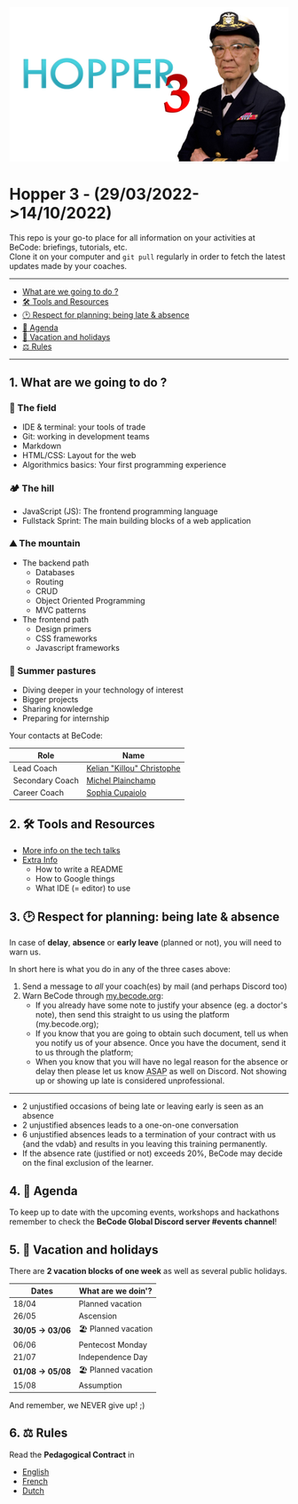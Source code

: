 ![Hopper](./hopper.png)

# Hopper 3 - (29/03/2022->14/10/2022)

This repo is your go-to place for all information on your activities at BeCode: briefings, tutorials, etc.  
Clone it on your computer and `git pull` regularly in order to fetch the latest updates made by your coaches.

---

- [What are we going to do ?](#Whatarewegoingtodo)
- [🛠️ Tools and Resources](#ToolsandResources)
- [🕑 Respect for planning: being late & absence](#Respectforplanningbeinglateabsence)
- [📅 Agenda](#Agenda)
- [🌴 Vacation and holidays](#Vacationandholidays)
- [⚖️ Rules](#Rules)

---

## 1. <a name='Whatarewegoingtodo'></a>What are we going to do ?

### <a name='Thefield'></a>🌱 The field

- IDE & terminal: your tools of trade
- Git: working in development teams
- Markdown
- HTML/CSS: Layout for the web
- Algorithmics basics: Your first programming experience

### <a name='Thehill'></a>🏕️ The hill

- JavaScript (JS): The frontend programming language
- Fullstack Sprint: The main building blocks of a web application

### <a name='Themountain'></a>⛰️ The mountain

- The backend path
  - Databases
  - Routing
  - CRUD
  - Object Oriented Programming
  - MVC patterns
- The frontend path
  - Design primers
  - CSS frameworks
  - Javascript frameworks

### <a name='Summerpastures'></a>🚠 Summer pastures

- Diving deeper in your technology of interest
- Bigger projects
- Sharing knowledge
- Preparing for internship

Your contacts at BeCode:

| Role            | Name                                                              |
| --------------- | ----------------------------------------------------------------- |
| Lead Coach      | [Kelian "Killou" Christophe](mailto:kelian.christophe@becode.org) |
| Secondary Coach | [Michel Plainchamp](mailto:michel.plainchamp@becode.org)          |
| Career Coach    | [Sophia Cupaiolo](mailto:sophia@becode.org)                       |

## 2. <a name='ToolsandResources'></a>🛠️ Tools and Resources

- [More info on the tech talks](./Extra-Info/Tech-Talks.md)
- [Extra Info](./Extra-Info)
  - How to write a README
  - How to Google things
  - What IDE (= editor) to use

## 3. <a name='Respectforplanningbeinglateabsence'></a>🕑 Respect for planning: being late & absence

In case of **delay**, **absence** or **early leave** (planned or not), you will need to warn us.

In short here is what you do in any of the three cases above:

1. Send a message to _all_ your coach(es) by mail (and perhaps Discord too)
2. Warn BeCode through [my.becode.org](https://my.becode.org/):
   - If you already have some note to justify your absence (eg. a doctor's note), then send this straight to us using the platform (my.becode.org);
   - If you know that you are going to obtain such document, tell us when you notify us of your absence. Once you have the document, send it to us through the platform;
   - When you know that you will have no legal reason for the absence or delay then please let us know <abbr title="As Soon As Possible">ASAP</abbr> as well on Discord. Not showing up or showing up late is considered unprofessional.

---

- 2 unjustified occasions of being late or leaving early is seen as an absence
- 2 unjustified absences leads to a one-on-one conversation
- 6 unjustified absences leads to a termination of your contract with us {and the vdab} and results in you leaving this training permanently.
- If the absence rate (justified or not) exceeds 20%, BeCode may decide on the final exclusion of the learner.

## 4. <a name='Agenda'></a>📅 Agenda

To keep up to date with the upcoming events, workshops and hackathons remember to check the **BeCode Global Discord server #events channel**!

## 5. <a name='Vacationandholidays'></a>🌴 Vacation and holidays

There are **2 vacation blocks of one week** as well as several public holidays.

| Dates              | What are we doin'?  |
| ------------------ | ------------------- |
| 18/04              | Planned vacation    |
| 26/05              | Ascension           |
| **30/05 -> 03/06** | 🏖️ Planned vacation |
| 06/06              | Pentecost Monday    |
| 21/07              | Independence Day    |
| **01/08 -> 05/08** | 🏖️ Planned vacation |
| 15/08              | Assumption          |

And remember, we NEVER give up! ;)

## 6. <a name='Rules'></a>⚖️ Rules

Read the **Pedagogical Contract** in

- [English](https://github.com/becodeorg/BeCode/blob/master/educationalcontract.md)
- [French](https://github.com/becodeorg/BeCode/blob/master/contratpedagogique.md)
- [Dutch](https://github.com/becodeorg/BeCode/blob/master/pedagogischcontract.md)
